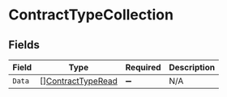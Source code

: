 # ContractTypeCollection


## Fields

| Field                                                         | Type                                                          | Required                                                      | Description                                                   |
| ------------------------------------------------------------- | ------------------------------------------------------------- | ------------------------------------------------------------- | ------------------------------------------------------------- |
| `Data`                                                        | [][ContractTypeRead](../../models/shared/contracttyperead.md) | :heavy_minus_sign:                                            | N/A                                                           |